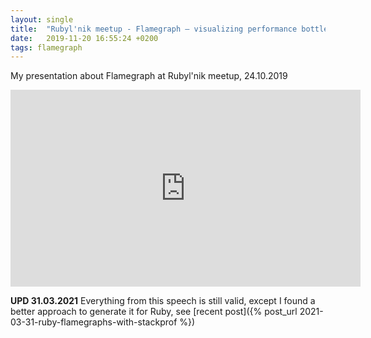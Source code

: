 ```yaml
---
layout: single
title:  "Rubyl'nik meetup - Flamegraph – visualizing performance bottlenecks"
date:   2019-11-20 16:55:24 +0200
tags: flamegraph
---
```

My presentation about Flamegraph at Rubyl'nik meetup, 24.10.2019

<iframe width="560" height="315" src="https://www.youtube.com/embed/q4USZIvCr9w" title="YouTube video player" frameborder="0" allow="accelerometer; autoplay; clipboard-write; encrypted-media; gyroscope; picture-in-picture" allowfullscreen></iframe>

**UPD 31.03.2021** Everything from this speech is still valid, except I found a better approach to generate it for Ruby, see [recent post]({% post_url 2021-03-31-ruby-flamegraphs-with-stackprof %})
